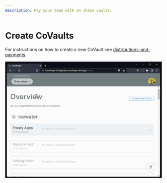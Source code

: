 ```yaml
---
description: Pay your team with on chain vaults.
---
```


# Create CoVaults

For instructions on how to create a new CoVault see [distributions-and-payments](../../compensation/paying-your-team/distributions-and-payments/ "mention")

![](<../../../.gitbook/assets/Create Vault.gif>)

